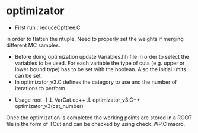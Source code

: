 optimizator
===========
- First run :
reduceOpttree.C 

in order to flatten the ntuple. Need to properly set the weights if merging different MC samples.

- Before doing optimization update Variables.hh file in order to select the variables to be used. For each variable the type of cuts (e.g. upper or lower bound type) has to be set with the boolean. Also the initial limits can be set.
- In optimizator_v3.C defines the category to use and the number of iterations to perform

* Usage
root -l
.L VarCat.cc++
.L optimizator_v3.C++
optimizator_v3(cat_number)

Once the optimization is completed the working points are stored in a ROOT file in the form of TCut and can be checked
by using check_WP.C macro.
